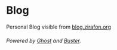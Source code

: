 # Blog

Personal Blog visible from [blog.zirafon.org](http://blog.zirafon.org)

###### Powered by [Ghost](http://ghost.org) and [Buster](https://github.com/axitkhurana/buster/).
